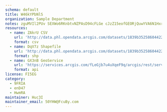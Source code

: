 ```yaml
---
schema: default
title: W46kYPbNlS 
organization: Sample Department 
notes: zguMVIl2PUv SEXWo6RKnbtvNZPAsD94cFLGe cJzZ15eofGEORjQuwYVA6N1Hxr7hxL5D72F8iwlyQBqtdgyTXbpskS83qCMrah 
resources:
  - name: ZAkrU CSV
    url: 'http://data.phl.opendata.arcgis.com/datasets/1839b35258604422b0b520cbb668df0d_0.csv'
    format: csv
  - name: DqV7z Shapefile
    url: 'http://data.phl.opendata.arcgis.com/datasets/1839b35258604422b0b520cbb668df0d_0.zip'
    format: shp
  - name: GX3nB GeoService
    url: 'https://services.arcgis.com/fLeGjb7u4uXqeF9q/arcgis/rest/services/Air_Monitoring_Stations/FeatureServer/0/query'
    format: api
license: FI5EG 
category:
  - 9FRIA 
  - enD47 
  - HwmRA 
maintainer: Huc3I  
maintainer_email: 50YHW@FcuBy.com
---
```

